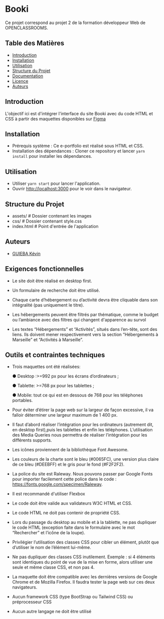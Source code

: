 # Booki #
 
 Ce projet correspond au projet 2 de la formation développeur Web de OPENCLASSROOMS.


## Table des Matières

- [Introduction](#introduction)
- [Installation](#installation)
- [Utilisation](#utilisation)
- [Structure du Projet](#structure-du-projet)
- [Documentation](#documentation)
- [Licence](#licence)
- [Auteurs](#auteurs)


## Introduction 

L'objectif ici est d'intégrer l'interface du site Booki avec du code HTML et CSS à partir des maquettes disponibles sur [Figma](https://www.figma.com/file/aen32jonHhD7JnIEL2b3sE/Projet-2-FR---Booki?node-id=349%3A1)


## Installation

- Prérequis système : Ce e-portfolio est réalisé sous HTML et CSS.
- Installation des dépendances : Cloner ce repository et lancer `yarn install` pour installer les dépendances.


## Utilisation

- Utiliser  `yarn start` pour lancer l'application.
- Ouvrir [http://localhost:3000](http://localhost:3000) pour le  voir dans le navigateur.


## Structure du Projet

- assets/         # Dossier contenant les images
- css/            # Dossier contenant style.css
- index.html      # Point d'entrée de l'application

## Auteurs

- [GUIEBA Kévin](https://github.com/Kguie/)


## Exigences fonctionnelles 

- Le site doit être réalisé en desktop first.

- Un formulaire de recherche doit être utilisé.

- Chaque carte d’hébergement ou d’activité devra être cliquable dans son intégralité (pas uniquement le titre).

- Les hébergements peuvent être filtrés par thématique, comme le budget ou l’ambiance avec des filtres qui changent d'apparence au survol

- Les textes “Hébergements” et “Activités”, situés dans l’en-tête, sont des liens. Ils doivent mener respectivement vers la section “Hébergements à Marseille” et “Activités à Marseille”.

## Outils et contraintes techniques 

- Trois maquettes ont été réalisées:

    ● Desktop :>=992 px pour les écrans d’ordinateurs ;

    ● Tablette: >=768 px pour les tablettes ;

    ● Mobile: tout ce qui est en dessous de 768 pour les téléphones portables.

- Pour éviter d’étirer la page web sur la largeur de façon excessive, il va falloir déterminer une largeur maximum de 1 400 px.
- Il faut d’abord réaliser l’intégration pour les ordinateurs (autrement dit, en desktop first),puis les tablettes et enfin les téléphones. 
    L’utilisation des Media Queries nous permettra de réaliser l’intégration pour les différents supports.
- Les icônes proviennent de la bibliothèque Font Awesome.
- Les couleurs de la charte sont le bleu (#0065FC), une version plus claire de ce bleu (#DEEBFF) et le gris pour le fond (#F2F2F2).
- La police du site est Raleway. Nous pouvons passer par Google Fonts pour importer facilement cette police dans le code : https://fonts.google.com/specimen/Raleway.
- Il est recommandé d'utiliser Flexbox    

- Le code doit être valide aux validateurs W3C HTML et CSS.
- Le code HTML ne doit pas contenir de propriété CSS.
- Lors du passage du desktop au mobile et à la tablette, ne pas dupliquer le code HTML (exception faite dans le formulaire avec le mot “Rechercher” et l’icône de la loupe).
- Privilégier l’utilisation des classes CSS pour cibler un élément, plutôt que d’utiliser le nom de l’élément lui-même.
- Ne pas dupliquer des classes CSS inutilement. Exemple : si 4 éléments sont identiques du point de vue de la mise en forme, alors utiliser une seule et même
    classe CSS, et non pas 4.

- La maquette doit être compatible avec les dernières versions de Google Chrome et de Mozilla Firefox. Il faudra tester la page web sur ces deux navigateurs.

- Aucun framework CSS (type BootStrap ou Tailwind CSS) ou préprocesseur CSS 
- Aucun autre langage ne doit être utilisé 